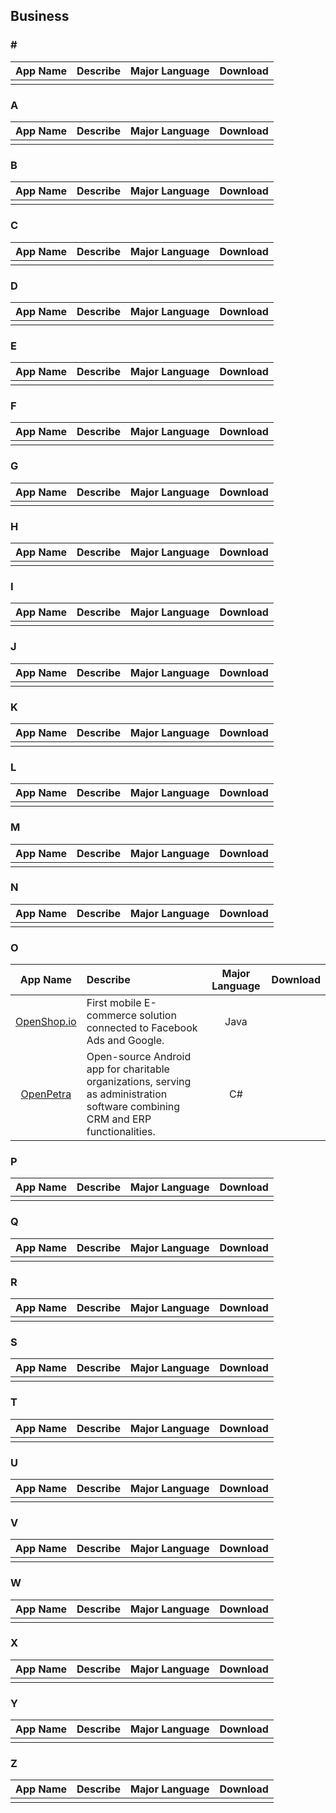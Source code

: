 ## Business  
### \#    
App Name                   | Describe                  | Major Language             | Download 
:------------------------: | :------------------------ | :------------------------: | :------------------------: 
| | | 

### A    
App Name                   | Describe                  | Major Language             | Download 
:------------------------: | :------------------------ | :------------------------: | :------------------------: 
| | | 

### B    
App Name                   | Describe                  | Major Language             | Download 
:------------------------: | :------------------------ | :------------------------: | :------------------------: 
| | | 

### C    
App Name                   | Describe                  | Major Language             | Download 
:------------------------: | :------------------------ | :------------------------: | :------------------------: 
| | | 

### D    
App Name                   | Describe                  | Major Language             | Download 
:------------------------: | :------------------------ | :------------------------: | :------------------------: 
| | | 

### E    
App Name                   | Describe                  | Major Language             | Download 
:------------------------: | :------------------------ | :------------------------: | :------------------------: 
 | | | 

### F    
App Name                   | Describe                  | Major Language             | Download 
:------------------------: | :------------------------ | :------------------------: | :------------------------: 
| | | 

### G    
App Name                   | Describe                  | Major Language             | Download 
:------------------------: | :------------------------ | :------------------------: | :------------------------: 
| | | 

### H    
App Name                   | Describe                  | Major Language             | Download 
:------------------------: | :------------------------ | :------------------------: | :------------------------: 
| | | 

### I    
App Name                   | Describe                  | Major Language             | Download 
:------------------------: | :------------------------ | :------------------------: | :------------------------: 
| | | 

### J  
App Name                   | Describe                  | Major Language             | Download 
:------------------------: | :------------------------ | :------------------------: | :------------------------: 
| | | 

### K  
App Name                   | Describe                  | Major Language             | Download 
:------------------------: | :------------------------ | :------------------------: | :------------------------: 
| | | 

### L  
App Name                   | Describe                  | Major Language             | Download 
:------------------------: | :------------------------ | :------------------------: | :------------------------: 
| | | 

### M  
App Name                   | Describe                  | Major Language             | Download 
:------------------------: | :------------------------ | :------------------------: | :------------------------: 
| | | 

### N  
App Name                   | Describe                  | Major Language             | Download 
:------------------------: | :------------------------ | :------------------------: | :------------------------: 
| | | 

### O  
App Name                   | Describe                  | Major Language             | Download 
:------------------------: | :------------------------ | :------------------------: | :------------------------: 
[OpenShop.io](https://github.com/openshopio/openshop.io-android) | First mobile E-commerce solution connected to Facebook Ads and Google. | Java | 
[OpenPetra](https://github.com/openpetra/openpetra) | Open-source Android app for charitable organizations, serving as administration software combining CRM and ERP functionalities.  | C# |

### P  
App Name                   | Describe                  | Major Language             | Download 
:------------------------: | :------------------------ | :------------------------: | :------------------------: 
| | | 

### Q  
App Name                   | Describe                  | Major Language             | Download 
:------------------------: | :------------------------ | :------------------------: | :------------------------: 
| | | 

### R  
App Name                   | Describe                  | Major Language             | Download 
:------------------------: | :------------------------ | :------------------------: | :------------------------: 
| | | 

### S  
App Name                   | Describe                  | Major Language             | Download 
:------------------------: | :------------------------ | :------------------------: | :------------------------: 
| | | 

### T  
App Name                   | Describe                  | Major Language             | Download 
:------------------------: | :------------------------ | :------------------------: | :------------------------: 
| | | 

### U  
App Name                   | Describe                  | Major Language             | Download 
:------------------------: | :------------------------ | :------------------------: | :------------------------: 
| | | 

### V  
App Name                   | Describe                  | Major Language             | Download 
:------------------------: | :------------------------ | :------------------------: | :------------------------: 
| | | 
 
### W  
App Name                   | Describe                  | Major Language             | Download 
:------------------------: | :------------------------ | :------------------------: | :------------------------: 
| | | 

### X  
App Name                   | Describe                  | Major Language             | Download 
:------------------------: | :------------------------ | :------------------------: | :------------------------: 
| | | 

### Y  
App Name                   | Describe                  | Major Language             | Download 
:------------------------: | :------------------------ | :------------------------: | :------------------------: 
| | | 

### Z  
App Name                   | Describe                  | Major Language             | Download 
:------------------------: | :------------------------ | :------------------------: | :------------------------: 
| | | 
 
